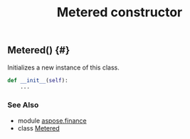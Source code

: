 ﻿---
title: Metered constructor
second_title: Aspose.Finance for Python via .NET API References
description: 
type: docs
weight: 10
url: /python-net/aspose.finance/metered/__init__/
is_root: false
---

## Metered() {#}

Initializes a new instance of this class.



```python
def __init__(self):
    ...
```





### See Also
* module [aspose.finance](../../)
* class [Metered](/finance/python-net/aspose.finance/metered)

